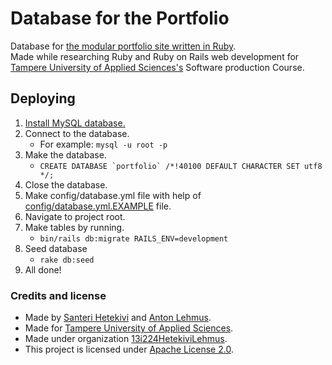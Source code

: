 # Database for the Portfolio
Database for [the modular portfolio site written in Ruby](https://github.com/13i224HetekiviLehmus/Portfolio).  
Made while researching Ruby and Ruby on Rails web development for [Tampere University of Applied Sciences's](http://www.tamk.fi/web/tamken) Software production Course.

## Deploying  

1. [Install MySQL database.](http://dev.mysql.com/doc/refman/en/installing.html)
1. Connect to the database.
    * For example: ```mysql -u root -p```
1. Make the database.
    * ```CREATE DATABASE `portfolio` /*!40100 DEFAULT CHARACTER SET utf8 */;```
1. Close the database.
1. Make config/database.yml file with help of [config/database.yml.EXAMPLE](https://raw.githubusercontent.com/13i224HetekiviLehmus/Portfolio/master/config/database.yml.EXAMPLE) file.
1. Navigate to project root.
1. Make tables by running.
    * ```bin/rails db:migrate RAILS_ENV=development```
1. Seed database
    * ```rake db:seed```
1. All done!

### Credits and license

* Made by [Santeri Hetekivi](https://github.com/SanteriHetekivi) and [Anton Lehmus](https://github.com/AntonLehmus).
* Made for [Tampere University of Applied Sciences](http://www.tamk.fi/web/tamken).
* Made under organization [13i224HetekiviLehmus](https://github.com/13i224HetekiviLehmus).
* This project is licensed under [Apache License 2.0](https://raw.githubusercontent.com/13i224HetekiviLehmus/Portfolio/master/LICENSE).